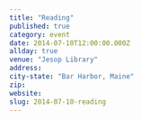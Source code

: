 ```yaml
---
title: "Reading"
published: true
category: event
date: 2014-07-10T12:00:00.000Z
allday: true
venue: "Jesop Library"
address:
city-state: "Bar Harbor, Maine"
zip:
website:
slug: 2014-07-10-reading
---
```


